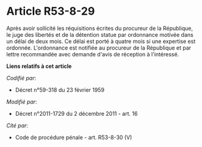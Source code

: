 # Article R53-8-29

Après avoir sollicité les réquisitions écrites du procureur de la République, le juge des libertés et de la détention statue
par ordonnance motivée dans un délai de deux mois. Ce délai est porté à quatre mois si une expertise est ordonnée.
L'ordonnance est notifiée au procureur de la République et par lettre recommandée avec demande d'avis de réception à
l'intéressé.

**Liens relatifs à cet article**

_Codifié par_:

  - Décret n°59-318 du 23 février 1959

_Modifié par_:

  - Décret n°2011-1729 du 2 décembre 2011 - art. 16

_Cité par_:

  - Code de procédure pénale - art. R53-8-30 (V)
